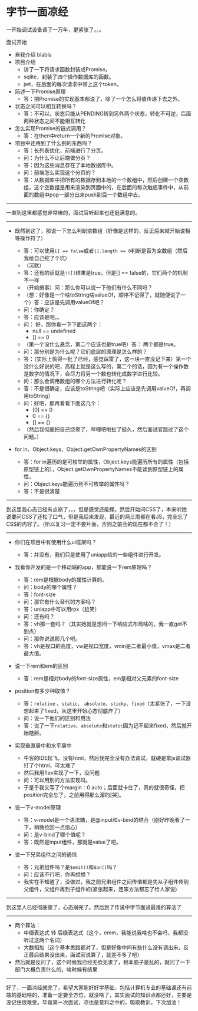 # 字节一面凉经

一开始调试设备调了一万年，更紧张了。。。

面试开始

* 自我介绍 blabla
* 项目介绍
  * 讲了一下将请求函数封装成Promise。
  * sqlite，封装了四个操作数据库的函数。
  * jwt，在后面的每次请求中带上这个token。
* 简述一下Promise原理
  * 答：把Promise的实现基本都说了，除了一个怎么将值传递下去之外。
* 状态之间可以相互转换吗？
  * 答：不可以，状态只能从PENDING转到另外两个状态，转化不可逆，后面两种状态之间不能相互转化
* 怎么实现Promise的链式调用？
  * 答：在then中return一个新的Promise对象。
* 项目中还用到了什么别的东西吗？
  * 答：长列表优化，前端进行了分页。
  * 问：为什么不让后端做分页？
  * 答：因为这些消息存在了本地数据库中。
  * 问：前端怎么实现这个分页的？
  * 答：从数据库中把所有的数据存到本地的一个数组中，然后创建一个空数组，这个空数组是用来渲染到页面中的，在后面的每次触底事件中，从前面的数组中pop一部分出来push到后一个数组中去。

------

一直到这里都感觉非常棒的，面试官听起来也还挺满意的。

------

* 既然到这了，那说一下怎么判断空数组（好像是这样的，反正后来就开始说相等操作符了）
  * 答：可以使用`[] == false`或者`[].length == 0`判断是否为空数组（然后我给自己挖了个坑）
  * （沉默）
  * 答：还有的话就是`!![]`结果是true，但是[] == false的，它们两个的机制不一样
  * （开始搞事）问：那么你可以说一下他们有什么不同吗？
  * （想：好像是一个啥toString啥valueOf，顺序不记得了，就随便说了一个）答：应该是先调用valueOf吧？
  * 问：你确定？
  * 答：应该是吧。。
  * 问： 好，那你看一下下面这两个：
    * null == undefined
    * [] == 0
  * （第一个没什么悬念，第二个应该也是true吧）答： 两个都是true。
  * 问：那分别是为什么呢？它们底层的原理是怎么样的？
  * 答：（实际上慌得一批了已经，感觉踩雷了，这一块一直没记下来）第一个没什么好说的吧，高程上就是这么写的，第二个的话，因为有一个操作数是数字的情况下，会尽力将另一个数也转化成数字进行比较。
  * 问：那么会调用数组的哪个方法进行转化呢？
  * 答：不是很确定，应该是toString吧（实际上应该是先调用valueOf，再调用toString）
  * 问：好吧，那再看看下面这几个：
    * [0] == 0
    * 0 == {}
    * [] == {}
  * （然后我彻底把自己绕晕了，哔哩吧啦扯了挺久，然后面试官跳过了这个问题。）

* for in、Object.keys、Object.getOwnPropertyNames的区别
  * 答：for in遍历的是可枚举的属性，Object.keys能遍历所有的属性（包括原型链上的），Object.getOwnPropertyNames不能读到原型链上的属性。
  * 问：Object.keys能遍历到不可枚举的属性吗？
  * 答：不是很清楚

------

到这里我心态已经有点崩了，，，但是感觉还能撑。然后开始问CSS了，本来听她说要问CSS了还松了口气，但是我后来发现，最近的两三周都在看JS，完全忘了CSS的内容了。（所以复习一定不要片面，否则之前会的现在都不会了！）

------

* 你们在项目中有使用什么ui框架吗？
  * 答：并没有，我们只是使用了uniapp给的一些组件进行开发。
* 我看你开发的是一个移动端的app，那能说一下rem原理吗？
  * 答：rem是根据body的属性计算的。
  * 问：body的哪个属性？
  * 答：font-size
  * 问：那它有什么替代的方案吗？
  * 答：uniapp中可以用rpx（尬笑）
  * 问：还有吗？
  * 答：vh那一套吗？（其实她就是想问一下响应式布局啥的，我一直get不到点）
  * 问：那你说说那几个吧。
  * 答：vh是视口的高度，vw是视口宽度，vmin是二者最小值，vmax是二者最大值。

* 说一下rem和em的区别
  * 答：rem是相对body的font-size属性，em是相对父元素的font-size
* position有多少种取值？
  * 答：`relative` 、`static`、 `absolute`、`sticky`、`fixed`（太紧张了，一下没想起来了fixed，从这里开始心态彻底炸了）
  * 问：说一下他们的区别和用法
  * 答：说了一下`relative`、`absolute`和`static`因为记不起来fixed，然后就开始瞎掰。
* 实现垂直居中和水平居中
  * 牛客的IDE起飞，没有html，然后我完全没有办法调试，就硬是拿js调试器打了个html，可太难了
  * 然后我用flex实现了一下，没问题
  * 问：可以用别的方法实现吗。
  * 于是乎我又写了个margin：0 auto；后面就卡住了，真的就很奇怪，把position完全忘了，之前用得那么溜的[哭]。
* 说一下v-model原理
  * 答：v-model是一个语法糖，是@input和v-bind的结合（刚好昨晚看了一下，稍微捡回一点信心）
  * 问：是v-bind了哪个值呢？
  * 答：既然是input组件，那就是value了吧。
* 说一下兄弟组件之间的通信
  * 答：兄弟组件吗？是`$emit()`和`$on()`吗？
  * 问：应该不行吧，你再想想？
  * 我实在不知道了，没做过，我之前兄弟组件之间传值都是先从子组件传到父组件，父组件再到子组件的(紧张起来，连笨方法都忘了给人家说)

------

到这里人已经彻底傻了，心态崩完了。然后到了传说中字节面试最难的算法了

------

* 两个算法：
  * 中缀表达式 转 后缀表达式（这个，emm，我能说我啥也不会吗，我都没听过这两个名词）
  * 大数相加（这个基本思路都对了，但是好像中间有些什么没有调出来，反正最后结果没出来，面试官说算了，就差不多了吧）
* 然后就是反问了，这个时候我已经无欲无求了，根本脑子是乱的，就问了一下部门大概负责什么的，啥时候有结果

------

好了，一面凉经就完了，希望大家能好好学基础，包括计算机专业的基础课还有前端的基础啥的，准备一定要全方位，就没啥了，其实面试的知识点都还好，主要是没记住很难受。毕竟第一次面试，凉也是意料之中的，吸取教训，下次加油！